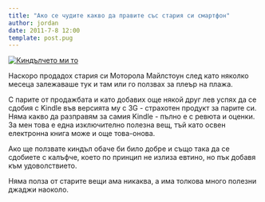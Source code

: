 ```yaml
---
title: "Ако се чудите какво да правите със стария си смартфон"
author: jordan
date: 2011-7-8 12:00
template: post.pug
---
```


[![Киндълчето ми
то](2011-06-22_17-27-31_966.jpg)](2011-06-22_17-27-31_966.jpg)

Наскоро продадох стария си Моторола Майлстоун след като няколко месеца
залежаваше тук и там или го ползвах за плеър на плажа.

С парите от продажбата и като добавих още някой друг лев успях да се
сдобия с Kindle във версията му с 3G - страхотен продукт за парите си.
Няма какво да разправям за самия Kindle - пълно е с ревюта и оценки. За
мен това е една изключително полезна вещ, тъй като освен електронна
книга може и още това-онова.

Ако ще ползвате киндъл обаче би било добре и също така да се сдобиете с
калъфче, което по принцип не излиза евтино, но пък добавя към
удоволствието.

Няма полза от старите вещи ама никаква, а има толкова много полезни
джаджи наоколо.
